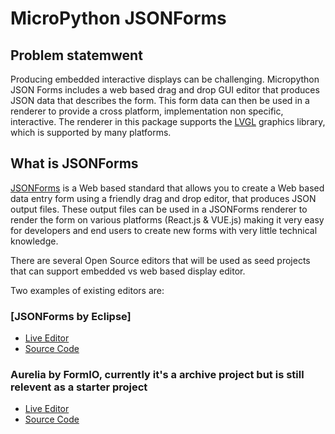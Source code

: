 # MicroPython JSONForms
## Problem statemwent
Producing embedded interactive displays can be challenging. Micropython JSON Forms includes a web based drag and drop GUI editor that produces JSON data that describes the form. This form data can then be used in a renderer to provide a cross platform, implementation non specific, interactive. The renderer in this package supports the [LVGL](https://lvgl.io/) graphics library, which is supported by many platforms. 

## What is JSONForms
[JSONForms](https://jsonforms.io/) is a Web based standard that allows you to create a Web based data entry form using a friendly drag and drop editor, that produces JSON output files.  These output files can be used in a JSONForms renderer to render the form on various platforms (React.js & VUE.js) making it very easy for developers and end users to create new forms with very little technical knowledge. 

There are several Open Source editors that will be used as seed projects that can support embedded vs web based display editor.

Two examples of existing editors are:
### [JSONForms by Eclipse]
- [Live Editor](https://jsonforms-editor.netlify.app)
- [Source Code](https://github.com/eclipsesource/jsonforms-editor)

### Aurelia by FormIO, currently it's a archive project but is still relevent as a starter project
- [Live Editor](https://formio.github.io/aurelia-formio)
- [Source Code](https://github.com/gentijo/aurelia-formio)